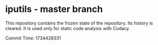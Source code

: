 # iputils - master branch

This repository contains the frozen state of the repository.
Its history is cleared. It is used only for static code
analysis with Codacy.

Commit Time: 1734428331